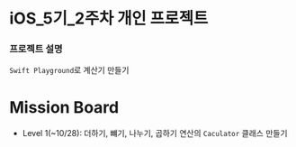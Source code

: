 # iOS_5기_2주차 개인 프로젝트


### 프로젝트 설명
`Swift Playground`로 계산기 만들기

# Mission Board
- Level 1(~10/28): 더하기, 뺴기, 나누기, 곱하기 연산의 `Caculator` 클래스 만들기
